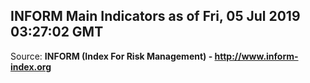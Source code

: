 ## INFORM Main Indicators as of Fri, 05 Jul 2019 03:27:02 GMT

Source: **INFORM (Index For Risk Management) - http://www.inform-index.org**